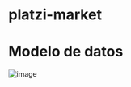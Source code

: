 # platzi-market
# Modelo de datos
![image](https://github.com/AndresHerreraGranda/platzi-market/assets/42119817/2b780e2a-a36f-4f58-aa25-223503409bf5)
